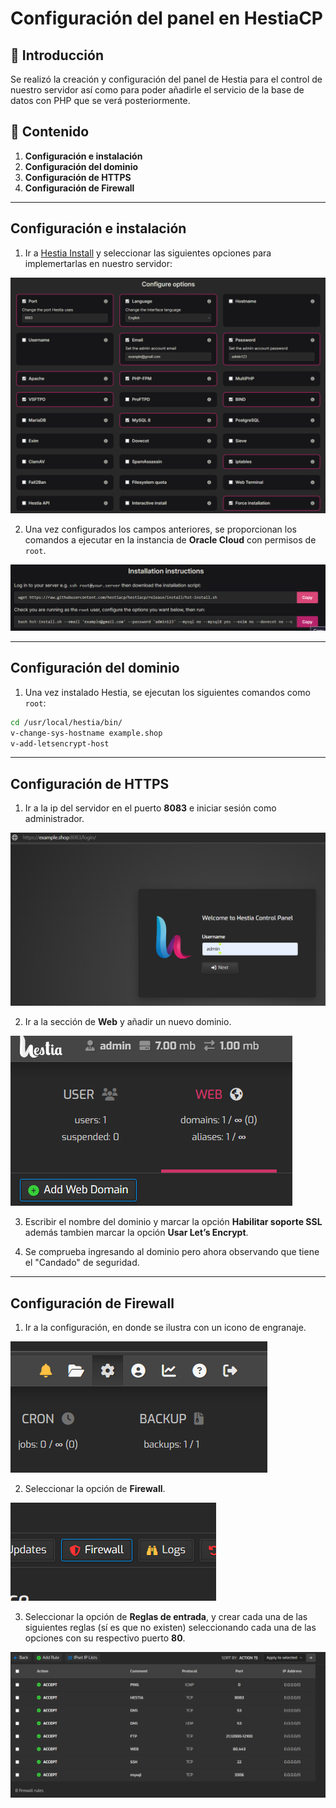 # Configuración del panel en HestiaCP

## 📌 Introducción
Se realizó la creación y configuración del panel de Hestia para el control de nuestro servidor así como para poder añadirle el servicio de la base de datos con PHP que se verá posteriormente. 

## 📂 Contenido
1. **Configuración e instalación**
3. **Configuración del dominio**
4. **Configuración de HTTPS**
5. **Configuración de Firewall**

---

## Configuración e instalación
1. Ir a [Hestia Install](https://hestiacp.com/install) y seleccionar las siguientes opciones para implemertarlas en nuestro servidor:  

![Hestia opciones](01_HestiaOp.png)

2. Una vez configurados los campos anteriores, se proporcionan los comandos a ejecutar en la instancia de **Oracle Cloud** con permisos de `root`.  

![SSH](02_HestiaSSH.png)

---

## Configuración del dominio
1. Una vez instalado Hestia, se ejecutan los siguientes comandos como `root`:
```bash
cd /usr/local/hestia/bin/
v-change-sys-hostname example.shop
v-add-letsencrypt-host
```
---

## Configuración de HTTPS
1. Ir a la ip del servidor en el puerto **8083** e iniciar sesión como administrador.  

![Login](03_Login.png)

2. Ir a la sección de **Web** y añadir un nuevo dominio.  

![Web](04_Web.png)

3. Escribir el nombre del dominio y marcar la opción **Habilitar soporte SSL** además tambien marcar la opción **Usar Let’s Encrypt**.

4. Se comprueba ingresando al dominio pero ahora observando que tiene el "Candado" de seguridad. 

---

## Configuración de Firewall
1. Ir a la configuración, en donde se ilustra con un icono de engranaje.  

![Config](05_ConfigGeneral.png)

2. Seleccionar la opción de **Firewall**.  

![Firewall](06_Firewall.png)

3. Seleccionar la opción de **Reglas de entrada**, y crear cada una de las siguientes reglas (sí es que no existen) seleccionando  cada una de las opciones con su respectivo puerto **80**.  

![Reglas](07_ReglasEn.png)
